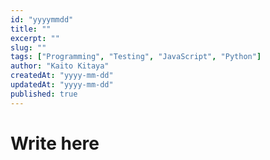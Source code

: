 ```yaml
---
id: "yyyymmdd"
title: ""
excerpt: ""
slug: ""
tags: ["Programming", "Testing", "JavaScript", "Python"]
author: "Kaito Kitaya"
createdAt: "yyyy-mm-dd"
updatedAt: "yyyy-mm-dd"
published: true
---
```


# Write here
